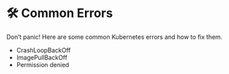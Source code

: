 # 🛠️ Common Errors

Don’t panic! Here are some common Kubernetes errors and how to fix them.

- CrashLoopBackOff
- ImagePullBackOff
- Permission denied
